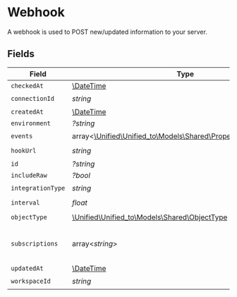 # Webhook

A webhook is used to POST new/updated information to your server.


## Fields

| Field                                                                                                          | Type                                                                                                           | Required                                                                                                       | Description                                                                                                    |
| -------------------------------------------------------------------------------------------------------------- | -------------------------------------------------------------------------------------------------------------- | -------------------------------------------------------------------------------------------------------------- | -------------------------------------------------------------------------------------------------------------- |
| `checkedAt`                                                                                                    | [\DateTime](https://www.php.net/manual/en/class.datetime.php)                                                  | :heavy_minus_sign:                                                                                             | N/A                                                                                                            |
| `connectionId`                                                                                                 | *string*                                                                                                       | :heavy_check_mark:                                                                                             | N/A                                                                                                            |
| `createdAt`                                                                                                    | [\DateTime](https://www.php.net/manual/en/class.datetime.php)                                                  | :heavy_minus_sign:                                                                                             | N/A                                                                                                            |
| `environment`                                                                                                  | *?string*                                                                                                      | :heavy_minus_sign:                                                                                             | N/A                                                                                                            |
| `events`                                                                                                       | array<[\Unified\Unified_to\Models\Shared\PropertyWebhookEvents](../../Models/Shared/PropertyWebhookEvents.md)> | :heavy_check_mark:                                                                                             | N/A                                                                                                            |
| `hookUrl`                                                                                                      | *string*                                                                                                       | :heavy_check_mark:                                                                                             | N/A                                                                                                            |
| `id`                                                                                                           | *?string*                                                                                                      | :heavy_minus_sign:                                                                                             | N/A                                                                                                            |
| `includeRaw`                                                                                                   | *?bool*                                                                                                        | :heavy_minus_sign:                                                                                             | N/A                                                                                                            |
| `integrationType`                                                                                              | *string*                                                                                                       | :heavy_check_mark:                                                                                             | N/A                                                                                                            |
| `interval`                                                                                                     | *float*                                                                                                        | :heavy_check_mark:                                                                                             | N/A                                                                                                            |
| `objectType`                                                                                                   | [\Unified\Unified_to\Models\Shared\ObjectType](../../Models/Shared/ObjectType.md)                              | :heavy_check_mark:                                                                                             | N/A                                                                                                            |
| `subscriptions`                                                                                                | array<*string*>                                                                                                | :heavy_minus_sign:                                                                                             | integration-specific subscriptions IDs                                                                         |
| `updatedAt`                                                                                                    | [\DateTime](https://www.php.net/manual/en/class.datetime.php)                                                  | :heavy_minus_sign:                                                                                             | N/A                                                                                                            |
| `workspaceId`                                                                                                  | *string*                                                                                                       | :heavy_check_mark:                                                                                             | N/A                                                                                                            |